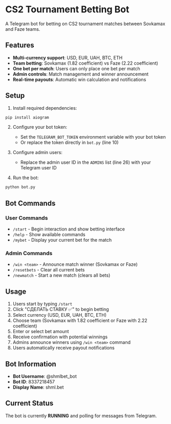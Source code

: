 # CS2 Tournament Betting Bot

A Telegram bot for betting on CS2 tournament matches between Sovkamax and Faze teams.

## Features

- **Multi-currency support**: USD, EUR, UAH, BTC, ETH
- **Team betting**: Sovkamax (1.82 coefficient) vs Faze (2.22 coefficient)
- **One bet per match**: Users can only place one bet per match
- **Admin controls**: Match management and winner announcement
- **Real-time payouts**: Automatic win calculation and notifications

## Setup

1. Install required dependencies:
```bash
pip install aiogram
```

2. Configure your bot token:
   - Set the `TELEGRAM_BOT_TOKEN` environment variable with your bot token
   - Or replace the token directly in `bot.py` (line 10)

3. Configure admin users:
   - Replace the admin user ID in the `ADMINS` list (line 26) with your Telegram user ID

4. Run the bot:
```bash
python bot.py
```

## Bot Commands

### User Commands
- `/start` - Begin interaction and show betting interface
- `/help` - Show available commands
- `/mybet` - Display your current bet for the match

### Admin Commands
- `/win <team>` - Announce match winner (Sovkamax or Faze)
- `/resetbets` - Clear all current bets
- `/newmatch` - Start a new match (clears all bets)

## Usage

1. Users start by typing `/start`
2. Click "СДЕЛАТЬ СТАВКУ ✅" to begin betting
3. Select currency (USD, EUR, UAH, BTC, ETH)
4. Choose team (Sovkamax with 1.82 coefficient or Faze with 2.22 coefficient)
5. Enter or select bet amount
6. Receive confirmation with potential winnings
7. Admins announce winners using `/win <team>` command
8. Users automatically receive payout notifications

## Bot Information

- **Bot Username**: @shmlbet_bot
- **Bot ID**: 8337218457
- **Display Name**: shml.bet

## Current Status

The bot is currently **RUNNING** and polling for messages from Telegram.
